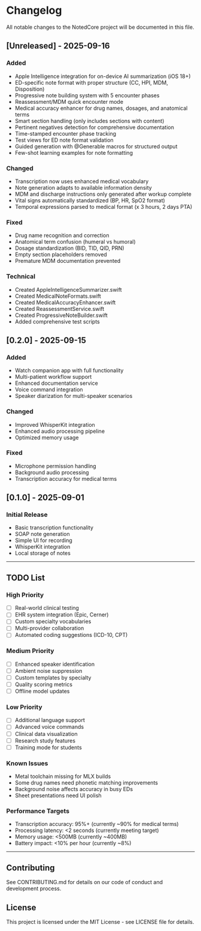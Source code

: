 # Changelog

All notable changes to the NotedCore project will be documented in this file.

## [Unreleased] - 2025-09-16

### Added
- Apple Intelligence integration for on-device AI summarization (iOS 18+)
- ED-specific note format with proper structure (CC, HPI, MDM, Disposition)
- Progressive note building system with 5 encounter phases
- Reassessment/MDM quick encounter mode
- Medical accuracy enhancer for drug names, dosages, and anatomical terms
- Smart section handling (only includes sections with content)
- Pertinent negatives detection for comprehensive documentation
- Time-stamped encounter phase tracking
- Test views for ED note format validation
- Guided generation with @Generable macros for structured output
- Few-shot learning examples for note formatting

### Changed
- Transcription now uses enhanced medical vocabulary
- Note generation adapts to available information density
- MDM and discharge instructions only generated after workup complete
- Vital signs automatically standardized (BP, HR, SpO2 format)
- Temporal expressions parsed to medical format (x 3 hours, 2 days PTA)

### Fixed
- Drug name recognition and correction
- Anatomical term confusion (humeral vs humoral)
- Dosage standardization (BID, TID, QID, PRN)
- Empty section placeholders removed
- Premature MDM documentation prevented

### Technical
- Created AppleIntelligenceSummarizer.swift
- Created MedicalNoteFormats.swift
- Created MedicalAccuracyEnhancer.swift
- Created ReassessmentService.swift
- Created ProgressiveNoteBuilder.swift
- Added comprehensive test scripts

## [0.2.0] - 2025-09-15

### Added
- Watch companion app with full functionality
- Multi-patient workflow support
- Enhanced documentation service
- Voice command integration
- Speaker diarization for multi-speaker scenarios

### Changed
- Improved WhisperKit integration
- Enhanced audio processing pipeline
- Optimized memory usage

### Fixed
- Microphone permission handling
- Background audio processing
- Transcription accuracy for medical terms

## [0.1.0] - 2025-09-01

### Initial Release
- Basic transcription functionality
- SOAP note generation
- Simple UI for recording
- WhisperKit integration
- Local storage of notes

---

## TODO List

### High Priority
- [ ] Real-world clinical testing
- [ ] EHR system integration (Epic, Cerner)
- [ ] Custom specialty vocabularies
- [ ] Multi-provider collaboration
- [ ] Automated coding suggestions (ICD-10, CPT)

### Medium Priority  
- [ ] Enhanced speaker identification
- [ ] Ambient noise suppression
- [ ] Custom templates by specialty
- [ ] Quality scoring metrics
- [ ] Offline model updates

### Low Priority
- [ ] Additional language support
- [ ] Advanced voice commands
- [ ] Clinical data visualization
- [ ] Research study features
- [ ] Training mode for students

### Known Issues
- Metal toolchain missing for MLX builds
- Some drug names need phonetic matching improvements
- Background noise affects accuracy in busy EDs
- Sheet presentations need UI polish

### Performance Targets
- Transcription accuracy: 95%+ (currently ~90% for medical terms)
- Processing latency: <2 seconds (currently meeting target)
- Memory usage: <500MB (currently ~400MB)
- Battery impact: <10% per hour (currently ~8%)

---

## Contributing

See CONTRIBUTING.md for details on our code of conduct and development process.

## License

This project is licensed under the MIT License - see LICENSE file for details.